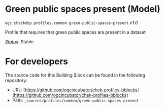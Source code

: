
# Green public spaces present (Model)

`ogc.checkdbp.profiles.common.green-public-spaces-present` *v1.0*

Profile that requires that green public spaces are present in a dataset

[*Status*](http://www.opengis.net/def/status): Stable


# For developers

The source code for this Building Block can be found in the following repository:

* URL: [https://github.com/ogcincubator/chek-profiles-bblocks](https://github.com/ogcincubator/chek-profiles-bblocks)
* Path: `_sources/profiles/common/green-public-spaces-present`

